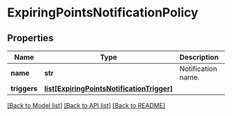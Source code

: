 # ExpiringPointsNotificationPolicy

## Properties
Name | Type | Description | Notes
------------ | ------------- | ------------- | -------------
**name** | **str** | Notification name. | 
**triggers** | [**list[ExpiringPointsNotificationTrigger]**](ExpiringPointsNotificationTrigger.md) |  | 

[[Back to Model list]](../README.md#documentation-for-models) [[Back to API list]](../README.md#documentation-for-api-endpoints) [[Back to README]](../README.md)


